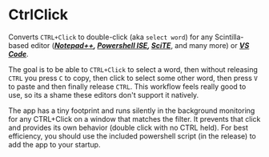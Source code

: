 # CtrlClick

Converts `CTRL+Click` to double-click (aka `select word`) for any Scintilla-based editor (**_[Notepad++](https://notepad-plus-plus.org/), [Powershell ISE](https://docs.microsoft.com/en-us/powershell/scripting/windows-powershell/ise/introducing-the-windows-powershell-ise), [SciTE](https://scintilla.org/SciTE.html)_**, and many more) or **_[VS Code](https://code.visualstudio.com/)_**.

The goal is to be able to `CTRL+Click` to select a word, then without releasing `CTRL` you press `C` to copy, then click to select some other word, then press `V` to paste and then finally release `CTRL`. This workflow feels really good to use, so its a shame these editors don't support it natively.

The app has a tiny footprint and runs silently in the background monitoring for any CTRL+Click on a window that matches the filter. It prevents that click and provides its own behavior (double click with no CTRL held). For best efficiency, you should use the included powershell script (in the release) to add the app to your startup.
